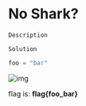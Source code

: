 # No Shark?

`Description`

`Solution`

```python
foo = "bar"
```

![img](flag.png)

flag is: **flag{foo_bar}**